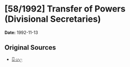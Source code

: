# [58/1992] Transfer of Powers (Divisional Secretaries)

**Date:** 1992-11-13

## Original Sources

- [සිංහල](https://documents.gov.lk/view/acts/1992/11/58-1992_S.pdf)

